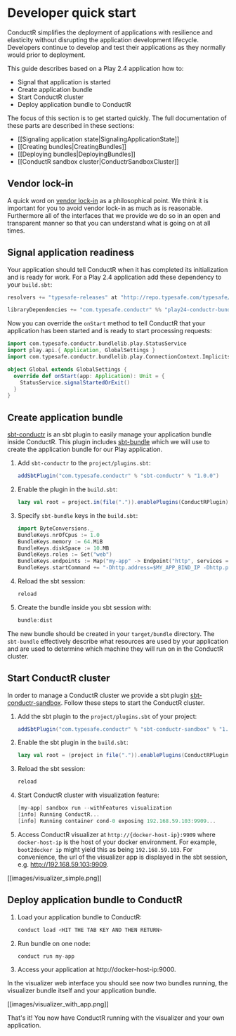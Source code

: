 # Developer quick start

ConductR simplifies the deployment of applications with resilience and elasticity without disrupting the application development lifecycle. Developers continue to develop and test their applications as they normally would prior to deployment.

This guide describes based on a Play 2.4 application how to:

* Signal that application is started
* Create application bundle
* Start ConductR cluster
* Deploy application bundle to ConductR

The focus of this section is to get started quickly. The full documentation of these parts are described in these sections:

* [[Signaling application state|SignalingApplicationState]]
* [[Creating bundles|CreatingBundles]]
* [[Deploying bundles|DeployingBundles]]
* [[ConductR sandbox cluster|ConductrSandboxCluster]]

## Vendor lock-in

A quick word on [vendor lock-in](https://en.wikipedia.org/wiki/Vendor_lock-in) as a philosophical point. We think it is important for you to avoid vendor lock-in as much as is reasonable. Furthermore all of the interfaces that we provide we do so in an open and transparent manner so that you can understand what is going on at all times.

## Signal application readiness

Your application should tell ConductR when it has completed its initialization and is ready for work. For a Play 2.4 application add these dependency to your `build.sbt`:

```scala
resolvers += "typesafe-releases" at "http://repo.typesafe.com/typesafe/maven-releases"

libraryDependencies += "com.typesafe.conductr" %% "play24-conductr-bundle-lib" % "1.0.1"
```

Now you can override the `onStart` method to tell ConductR that your application has been started and is ready to start processing requests:

```scala
import com.typesafe.conductr.bundlelib.play.StatusService
import play.api.{ Application, GlobalSettings }
import com.typesafe.conductr.bundlelib.play.ConnectionContext.Implicits.defaultContext

object Global extends GlobalSettings {
  override def onStart(app: Application): Unit = {
    StatusService.signalStartedOrExit()
  }
}
```

## Create application bundle

[sbt-conductr](https://github.com/sbt/sbt-conductr) is an sbt plugin to easily manage your application bundle inside ConductR. This plugin includes [sbt-bundle](https://github.com/sbt/sbt-bundle#typesafe-conductr-bundle-plugin) which we will use to create the application bundle for our Play application. 

1. Add `sbt-conductr` to the `project/plugins.sbt`:

    ```scala
    addSbtPlugin("com.typesafe.conductr" % "sbt-conductr" % "1.0.0")
    ```
2. Enable the plugin in the `build.sbt`:  

    ```scala
    lazy val root = project.in(file(".")).enablePlugins(ConductRPlugin)
    ```
3. Specify `sbt-bundle` keys in the `build.sbt`:   

    ```scala
    import ByteConversions._
    BundleKeys.nrOfCpus := 1.0
    BundleKeys.memory := 64.MiB
    BundleKeys.diskSpace := 10.MB
    BundleKeys.roles := Set("web")
    BundleKeys.endpoints := Map("my-app" -> Endpoint("http", services = Set(URI("http://:9000"))))
    BundleKeys.startCommand += "-Dhttp.address=$MY_APP_BIND_IP -Dhttp.port=$MY_APP_BIND_PORT"
    ```
4. Reload the sbt session:

    ```scala
    reload
    ```     
5. Create the bundle inside you sbt session with:

    ```scala
    bundle:dist
    ```

The new bundle should be created in your `target/bundle` directory. The `sbt-bundle` effectively describe what resources are used by your application and are used to determine which machine they will run on in the ConductR cluster.

## Start ConductR cluster

In order to manage a ConductR cluster we provide a sbt plugin [sbt-conductr-sandbox](https://github.com/typesafehub/sbt-conductr-sandbox). Follow these steps to start the ConductR cluster.


1. Add the sbt plugin to the `project/plugins.sbt` of your project:

    ```scala
    addSbtPlugin("com.typesafe.conductr" % "sbt-conductr-sandbox" % "1.0.3")
    ```
2. Enable the sbt plugin in the `build.sbt`:    

    ```scala
    lazy val root = (project in file(".")).enablePlugins(ConductRPlugin, ConductRSandbox)
    ```
3. Reload the sbt session:

    ```scala
    reload
    ```     
4. Start ConductR cluster with visualization feature:
    
    ```scala
    [my-app] sandbox run --withFeatures visualization
    [info] Running ConductR...
    [info] Running container cond-0 exposing 192.168.59.103:9909...
    ```
4. Access ConductR visualizer at `http://{docker-host-ip}:9909` where `docker-host-ip` is the host of your docker environment. For example, `boot2docker ip` might yield this as being `192.168.59.103`. For convenience, the url of the visualizer app is displayed in the sbt session, e.g. http://192.168.59.103:9909.

[[images/visualizer_simple.png]]

## Deploy application bundle to ConductR

1. Load your application bundle to ConductR:
    
    ```scala
    conduct load <HIT THE TAB KEY AND THEN RETURN>
    ```
2. Run bundle on one node:
    
    ```scala
    conduct run my-app
    ```

3. Access your application at http://docker-host-ip:9000.

In the visualizer web interface you should see now two bundles running, the visualizer bundle itself and your application bundle.

[[images/visualizer_with_app.png]]

That's it! You now have ConductR running with the visualizer and your own application.
